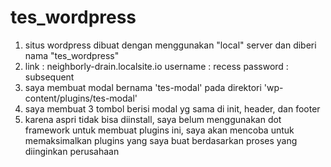 # tes_wordpress

1. situs wordpress dibuat dengan menggunakan "local" server dan diberi nama "tes_wordpress"
2. link : neighborly-drain.localsite.io  username : recess  password : subsequent
3. saya membuat modal bernama 'tes-modal' pada direktori 'wp-content/plugins/tes-modal'
4. saya membuat 3 tombol berisi modal yg sama di init, header, dan footer
5. karena aspri tidak bisa diinstall, saya belum menggunakan dot framework untuk membuat plugins ini, saya akan mencoba untuk memaksimalkan plugins yang saya buat berdasarkan proses yang diinginkan perusahaan